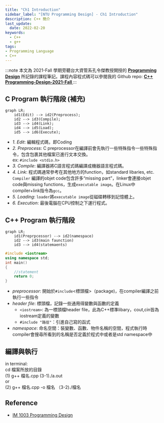 ```yaml
---
title: "Ch1 Introduction"
sidebar_label: "[NTU Programming Design] - Ch1 Introduction"
description: C++ 簡介
last_update:
  date: 2022-02-20
keywords:
  - C++
  - g++
tags:
- Programming Language
- C++
---
```


:::note
本文為 2021-Fall 學期旁聽台大資管系孔令傑教授開授的 **[Programming Design](http://www.im.ntu.edu.tw/~lckung/courses/public/PD/)** 所記錄的課程筆記。課程內容程式碼可以參閱我的 Github repo: **[C++ Programming-Design-2021-Fall
](https://github.com/Bosh-Kuo/Cplusplus-Programming-Design-2021-Fall)**
:::


## **C Program 執行階段 (補充)**
```mermaid
graph LR;
    id1(Edit) --> id2(Preprocess);
    id2 --> id3(Compile);
    id3 --> id4(Link);
    id4 --> id5(Load);
    id5 --> id6(Execute);
```

<!-- more -->

* *1. Edit*: 編輯程式碼，即Coding
* *2. Preprocess*: C preprocessor在編譯前會先執行一些特殊指令一些特殊指令，包含包裹其他檔案已進行文本交換。  
  ex: `#include <stdio.h>`
* *3. Compile*: 編譯器將C語言程式碼編譯成機器語言程式碼。
* *4. Link*: 程式碼通常參考在其他地方的function，如standard libaries, etc. `Compiler` 編譯的objet code包含許多“missing part”，linker會連接objet code與missing functions，生成`executable image`。在Linux中compiler+link指令為`gcc`。
* *5. Loading*: `loader`將`executable image`從磁碟轉移到記憶體上。
* *6. Execution*: 最後電腦在CPU控制之下運行程式。


## **C++ Program 執行階段**
```mermaid
graph LR;
    id1(Preprpcessor) --> id2(namespace) 
    id2 --> id3(main faunction) 
    id3 --> id4(statemaents)
```


```C++
#include <iostream>  
using namespace std;
int main()
{
    //statement
    return 0;
}
```


- *preprocessor*: 開始於`#include`<標頭檔>（package)，在compiler編譯之前執行一些指令
- *header file*: 標頭檔，記錄一些通用得變數與函數的定義
    - `<iostream>`: 為一標頭檔header file，此為C++標準libary，cout,cin皆為iostream定義的變數
    - `#include "路徑"`：引進自己寫的函式
- *namespace*: 命名空間：裝變數、函數、物件名稱的空間，程式執行時compiler會搜尋所看到的名稱是否定義於程式中或者是std namespace中


## **編譯與執行**
in terminal:  
cd 檔案所放的目錄  
(1) g++ 檔名.cpp (3-1)./a.out   
or  
(2) g++ 檔名.cpp -o 檔名 （3-2)./檔名


## **Reference**
- [IM 1003 Programming Design](http://www.im.ntu.edu.tw/~lckung/courses/public/PD/)


